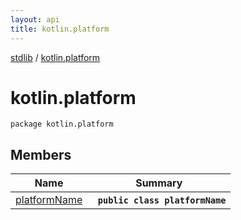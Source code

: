 ```yaml
---
layout: api
title: kotlin.platform
---
```

[stdlib](../index.md) / [kotlin.platform](index.md)

# kotlin.platform

```
package kotlin.platform
```

## Members

| Name | Summary |
|------|---------|
|[platformName](platformName/index.md)|&nbsp;&nbsp;**`public class platformName`**<br>|
